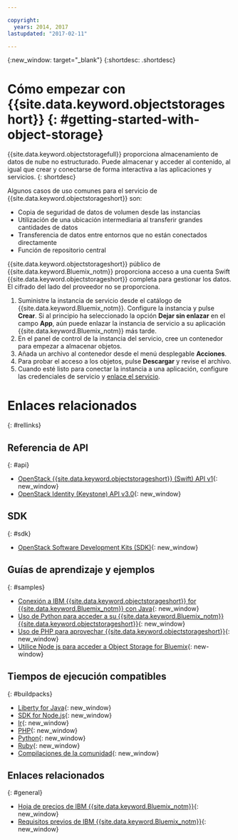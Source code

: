 ```yaml
---

copyright:
  years: 2014, 2017
lastupdated: "2017-02-11"

---
```

{:new_window: target="_blank"}
{:shortdesc: .shortdesc}



# Cómo empezar con {{site.data.keyword.objectstorageshort}} {: #getting-started-with-object-storage}


{{site.data.keyword.objectstoragefull}} proporciona almacenamiento de datos de nube no estructurado. Puede almacenar y acceder al contenido, al igual que crear y conectarse de forma interactiva a las aplicaciones y servicios.
{: shortdesc}

Algunos casos de uso comunes para el servicio de {{site.data.keyword.objectstorageshort}} son:

* Copia de seguridad de datos de volumen desde las instancias
* Utilización de una ubicación intermediaria al transferir grandes cantidades de datos
* Transferencia de datos entre entornos que no están conectados directamente
* Función de repositorio central


{{site.data.keyword.objectstorageshort}} público de {{site.data.keyword.Bluemix_notm}} proporciona acceso a una cuenta Swift {{site.data.keyword.objectstorageshort}} completa para gestionar los datos. El cifrado del lado del proveedor no se proporciona.


1.	Suministre la instancia de servicio desde el catálogo de {{site.data.keyword.Bluemix_notm}}. Configure la instancia y pulse **Crear**. Si al principio ha seleccionado la opción **Dejar sin enlazar** en el campo **App**, aún puede enlazar la instancia de servicio a su aplicación {{site.data.keyword.Bluemix_notm}} más tarde.
2. En el panel de control de la instancia del servicio, cree un contenedor para empezar a almacenar objetos.
3. Añada un archivo al contenedor desde el menú desplegable **Acciones**.
4. Para probar el acceso a los objetos, pulse **Descargar** y revise el archivo.
5. Cuando esté listo para conectar la instancia a una aplicación, configure las credenciales de servicio y [enlace el servicio](/docs/services/reqnsi.html#add_service).



# Enlaces relacionados
{: #rellinks}

## Referencia de API
{: #api}
* [OpenStack {{site.data.keyword.objectstorageshort}} (Swift) API v1](http://developer.openstack.org/api-ref-objectstorage-v1.html){: new_window}
* [OpenStack Identity (Keystone) API v3.0](http://developer.openstack.org/api-ref-identity-v3.html){: new_window}

## SDK
{: #sdk}
* [OpenStack Software Development Kits (SDK)](https://wiki.openstack.org/wiki/SDKs){: new_window}

## Guías de aprendizaje y ejemplos
{: #samples}
* [Conexión a IBM {{site.data.keyword.objectstorageshort}} for {{site.data.keyword.Bluemix_notm}} con Java](https://developer.ibm.com/recipes/tutorials/connecting-to-ibm-object-storage-for-bluemix-with-java/){: new_window}
* [Uso de Python para acceder a su {{site.data.keyword.Bluemix_notm}} {{site.data.keyword.objectstorageshort}}](https://developer.ibm.com/recipes/tutorials/use-python-to-access-your-bluemix-object-storage/){: new_window}
* [Uso de PHP para aprovechar {{site.data.keyword.objectstorageshort}}](https://developer.ibm.com/recipes/tutorials/use-php-to-leverage-object-storage-for-bluemix/){: new_window}
* [Utilice Node js para acceder a Object Storage for Bluemix](https://developer.ibm.com/recipes/tutorials/use-pkgcloud-to-access-ibm-object-storage-for-bluemix-with-node-js/){: new-window}

## Tiempos de ejecución compatibles
{: #buildpacks}
* [Liberty for Java](https://www.ng.bluemix.net/docs/runtimes/liberty/index.html){: new_window}
* [SDK for Node.js](https://www.ng.bluemix.net/docs/runtimes/nodejs/index.html){: new_window}
* [Ir](https://www.ng.bluemix.net/docs/runtimes/go/index.html){: new_window}
* [PHP](https://www.ng.bluemix.net/docs/runtimes/php/index.html){: new_window}
* [Python](https://www.ng.bluemix.net/docs/runtimes/python/index.html){: new_window}
* [Ruby](https://www.ng.bluemix.net/docs/runtimes/ruby/index.html){: new_window}
* [Compilaciones de la comunidad](https://www.ng.bluemix.net/docs/starters/byob.html){: new_window}


## Enlaces relacionados
{: #general}
* [Hoja de precios de IBM {{site.data.keyword.Bluemix_notm}}](https://www.ng.bluemix.net/#/pricing){: new_window}
* [Requisitos previos de IBM {{site.data.keyword.Bluemix_notm}}](https://developer.ibm.com/bluemix/support/#prereqs){: new_window}
